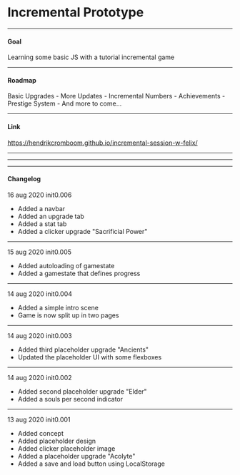 # Incremental Prototype

---

#### Goal

Learning some basic JS with a tutorial incremental game

---

#### Roadmap

Basic Upgrades - More Updates - Incremental Numbers - Achievements - Prestige System - And more to come...

---

#### Link

https://hendrikcromboom.github.io/incremental-session-w-felix/

---
---
---

#### Changelog

16 aug 2020 init0.006
* Added a navbar
* Added an upgrade tab
* Added a stat tab
* Added a clicker upgrade "Sacrificial Power"

---

15 aug 2020 init0.005
* Added autoloading of gamestate
* Added a gamestate that defines progress

---

14 aug 2020 init0.004
* Added a simple intro scene
* Game is now split up in two pages

---

14 aug 2020 init0.003
* Added third placeholder upgrade "Ancients"
* Updated the placeholder UI with some flexboxes

---


14 aug 2020 init0.002
* Added second placeholder upgrade "Elder"
* Added a souls per second indicator

---

13 aug 2020 init0.001
* Added concept
* Added placeholder design
* Added clicker placeholder image
* Added a placeholder upgrade "Acolyte"
* Added a save and load button using LocalStorage